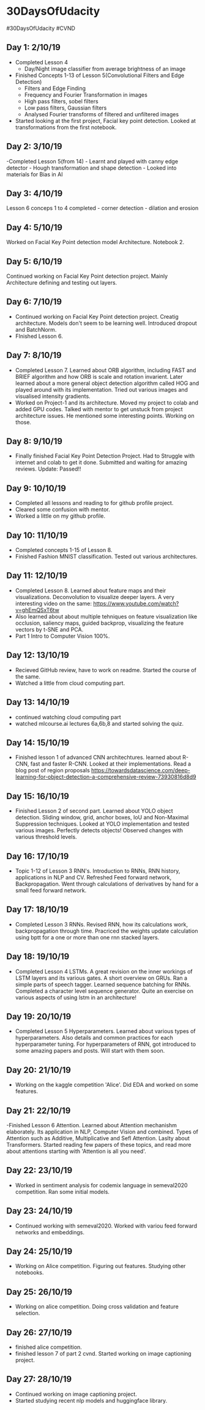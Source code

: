 # 30DaysOfUdacity

#30DaysOfUdacity #CVND

## Day 1: 2/10/19

- Completed Lesson 4
	- Day/Night image classifier from average brightness of an image
- Finished Concepts 1-13 of Lesson 5(Convolutional Filters and Edge Detection)
	- Filters and Edge Finding
	- Frequency and Fourier Transformation in images
	- High pass filters, sobel filters
	- Low pass filters, Gaussian filters
	- Analysed Fourier transforms of filtered and unfiltered images
- Started looking at the first project, Facial key point detection. Looked at transformations from the first notebook.

## Day 2: 3/10/19

-Completed Lesson 5(from 14)
	- Learnt and played with canny edge detector
	- Hough transformation and shape detection
	- Looked into materials for Bias in AI

## Day 3: 4/10/19

Lesson 6 conceps 1 to 4 completed
	- corner detection
	- dilation and erosion

## Day 4: 5/10/19

Worked on Facial Key Point detection model Architecture. Notebook 2.

## Day 5: 6/10/19

Continued working on Facial Key Point detection project. Mainly Architecture defining and testing out layers.

## Day 6: 7/10/19

- Continued working on Facial Key Point detection project. Creatig architecture. Models don't seem to be learning well. Introduced dropout and BatchNorm.
- FInished Lesson 6.

## Day 7: 8/10/19

- Completed Lesson 7. Learned about ORB algorithm, including FAST and BRIEF algorithm and how ORB is scale and rotation invarient. Later learned about a more general object detection algorithm called HOG and played around with its implementation. Tried out various images and visualised intensity gradients.
- Worked on Project-1 and its architecture. Moved my project to colab and added GPU codes. Talked with mentor to get unstuck from project architecture issues. He mentioned some interesting points. Working on those.

## Day 8: 9/10/19

- Finally finished Facial Key Point Detection Project. Had to Struggle with internet and colab to get it done. Submitted and waiting for amazing reviews. Update: Passed!!

## Day 9: 10/10/19

- Completed all lessons and reading to for github profile project.
- Cleared some confusion with mentor.
- Worked a little on my github profile.

## Day 10: 11/10/19

- Completed concepts 1-15 of Lesson 8.
- Finished Fashion MNIST classification. Tested out various architectures.

## Day 11: 12/10/19
- Completed Lesson 8. Learned about feature maps and their visualizations. Deconvolution to visualize deeper layers. A very interesting video on the same: https://www.youtube.com/watch?v=ghEmQSxT6tw
- Also learned about about multiple tehniques on feature visualization like occlusion, saliency maps, guided backprop, visualizing the feature vectors by t-SNE and PCA.
- Part 1 Intro to Computer Vision 100%.

## Day 12: 13/10/19
- Recieved GitHub review, have to work on readme. Started the course of the same.
- Watched a little from cloud computing part.

## Day 13: 14/10/19
- continued watching cloud computing part
- watched mlcourse.ai lectures 6a,6b,8 and started solving the quiz.

## Day 14: 15/10/19
- Finished lesson 1 of advanced CNN architechtures. learned about R-CNN, fast and faster R-CNN. Looked at their implementations. Read a blog post of region proposals https://towardsdatascience.com/deep-learning-for-object-detection-a-comprehensive-review-73930816d8d9

## Day 15: 16/10/19
- Finished Lesson 2 of second part. Learned about YOLO object detection. Sliding window, grid, anchor boxes, IoU and Non-Maximal Suppression techniques. Looked at YOLO implementation and tested various images. Perfectly detects objects! Observed changes with various threshold levels.

## Day 16: 17/10/19
- Topic 1-12 of Lesson 3 RNN's. Introduction to RNNs, RNN history, applications in NLP and CV. Refreshed Feed forward network, Backpropagation. Went through calculations of derivatives by hand for a small feed forward network.

## Day 17: 18/10/19
- Completed Lesson 3 RNNs. Revised RNN, how its calculations work, backpropagation through time. Pracriced the weights update calculation using bptt for a one or more than one rnn stacked layers.

## Day 18: 19/10/19
- Completed Lesson 4 LSTMs. A great revision on the inner workings of LSTM layers and its various gates. A short overview on GRUs. Ran a simple parts of speech tagger. Learned sequence batching for RNNs. Completed a character level sequence generator. Quite an exercise on various aspects of using lstm in an architecture!

## Day 19: 20/10/19
- Completed Lesson 5 Hyperparameters. Learned about various types of hyperparameters. Also details and common practices for each hyperparameter tuning. For hyperparameters of RNN, got introduced to some amazing papers and posts. Will start with them soon.

## Day 20: 21/10/19
- Working on the kaggle competition 'Alice'. Did EDA and worked on some features.

## Day 21: 22/10/19
-Finished Lesson 6 Attention. Learned about Attention mechanishm elaborately. Its application in NLP, Computer Vision and combined. Types of Attention such as Additive, Multiplicative and Sefl Attention. Laslty about Transformers. Started reading few papers of these topics, and read more about attentions starting with 'Attention is all you need'. 

## Day 22: 23/10/19
- Worked in sentiment analysis for codemix language in semeval2020 competition. Ran some initial models.

## Day 23: 24/10/19
- Continued working with semeval2020. Worked with variou feed forward networks and embeddings. 

## Day 24: 25/10/19
- Working on Alice competition. Figuring out features. Studying other notebooks.

## Day 25: 26/10/19
- Working on alice competition. Doing cross validation and feature selection.

## Day 26: 27/10/19
- finished alice competition.
- finished lesson 7 of part 2 cvnd. Started working on image captioning project.

## Day 27: 28/10/19
- Continued working on image captioning project.
- Started studying recent nlp models and huggingface library.
